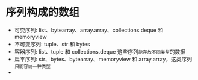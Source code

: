 # 序列构成的数组
- 可变序列: list、bytearray、array.array、collections.deque 和 memoryview
- 不可变序列: tuple、str 和 bytes
- 容器序列: list、tuple 和 collections.deque 这些序列`能存放不同类型`的数据
- 扁平序列: str、bytes、bytearray、memoryview 和 array.array，这类序列`只能容纳一种类型`
- 
